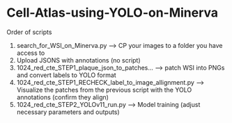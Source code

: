 # Cell-Atlas-using-YOLO-on-Minerva
Order of scripts 
  1.  search_for_WSI_on_Minerva.py --> CP your images to a folder you have access to
  2.  Upload JSONS with annotations (no script)
  3.  1024_red_cte_STEP1_plaque_json_to_patches... --> patch WSI into PNGs and convert labels to YOLO format
  4.  1024_red_cte_STEP1_RECHECK_label_to_image_allignment.py --> Visualize the patches from the previous script          with the YOLO annotations (confirm they align)
  5.  1024_red_cte_STEP2_YOLOv11_run.py --> Model training (adjust necessary parameters and outputs)
